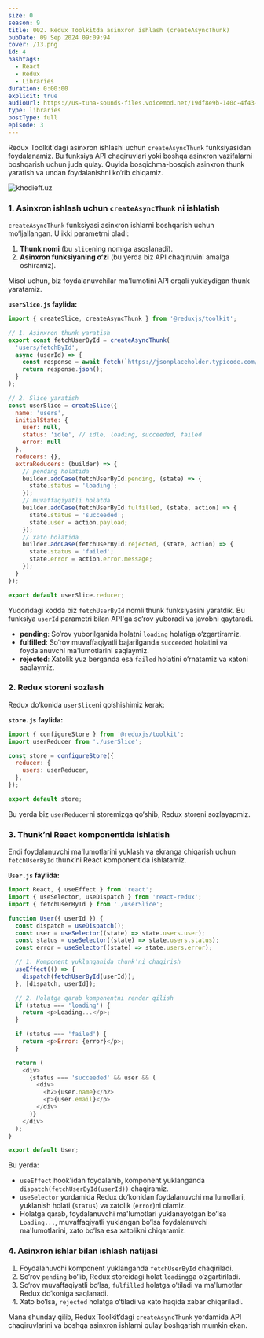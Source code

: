 ```yaml
---
size: 0
season: 9
title: 002. Redux Toolkitda asinxron ishlash (createAsyncThunk)
pubDate: 09 Sep 2024 09:09:94
cover: /13.png
id: 4
hashtags:
  - React
  - Redux
  - Libraries
duration: 0:00:00
explicit: true
audioUrl: https://us-tuna-sounds-files.voicemod.net/19df8e9b-140c-4f43-8c0e-09c162821765-1658350707858.mp3
type: libraries
postType: full
episode: 3
---
```

Redux Toolkit'dagi asinxron ishlashi uchun `createAsyncThunk` funksiyasidan foydalanamiz. Bu funksiya API chaqiruvlari yoki boshqa asinxron vazifalarni boshqarish uchun juda qulay. Quyida bosqichma-bosqich asinxron thunk yaratish va undan foydalanishni ko‘rib chiqamiz.

![khodieff.uz](https://miro.medium.com/v2/resize:fit:1358/1*AyYYoeDMTTK_7J7aCeaIUA.gif "khodieff.uz")

### 1. Asinxron ishlash uchun `createAsyncThunk` ni ishlatish

`createAsyncThunk` funksiyasi asinxron ishlarni boshqarish uchun mo‘ljallangan. U ikki parametrni oladi:

1. **Thunk nomi** (bu `slice`ning nomiga asoslanadi).
2. **Asinxron funksiyaning o‘zi** (bu yerda biz API chaqiruvini amalga oshiramiz).

Misol uchun, biz foydalanuvchilar ma'lumotini API orqali yuklaydigan thunk yaratamiz.

**`userSlice.js` faylida:**

```js
import { createSlice, createAsyncThunk } from '@reduxjs/toolkit';

// 1. Asinxron thunk yaratish
export const fetchUserById = createAsyncThunk(
  'users/fetchById',
  async (userId) => {
    const response = await fetch(`https://jsonplaceholder.typicode.com/users/${userId}`);
    return response.json();
  }
);

// 2. Slice yaratish
const userSlice = createSlice({
  name: 'users',
  initialState: {
    user: null,
    status: 'idle', // idle, loading, succeeded, failed
    error: null
  },
  reducers: {},
  extraReducers: (builder) => {
    // pending holatida
    builder.addCase(fetchUserById.pending, (state) => {
      state.status = 'loading';
    });
    // muvaffaqiyatli holatda
    builder.addCase(fetchUserById.fulfilled, (state, action) => {
      state.status = 'succeeded';
      state.user = action.payload;
    });
    // xato holatida
    builder.addCase(fetchUserById.rejected, (state, action) => {
      state.status = 'failed';
      state.error = action.error.message;
    });
  }
});

export default userSlice.reducer;
```

Yuqoridagi kodda biz `fetchUserById` nomli thunk funksiyasini yaratdik. Bu funksiya `userId` parametri bilan API'ga so‘rov yuboradi va javobni qaytaradi.

* **pending**: So‘rov yuborilganida holatni `loading` holatiga o‘zgartiramiz.
* **fulfilled**: So‘rov muvaffaqiyatli bajarilganda `succeeded` holatini va foydalanuvchi ma'lumotlarini saqlaymiz.
* **rejected**: Xatolik yuz berganda esa `failed` holatini o‘rnatamiz va xatoni saqlaymiz.

### 2. Redux storeni sozlash

Redux do‘konida `userSlice`ni qo‘shishimiz kerak:

**`store.js` faylida:**

```js
import { configureStore } from '@reduxjs/toolkit';
import userReducer from './userSlice';

const store = configureStore({
  reducer: {
    users: userReducer,
  },
});

export default store;
```

Bu yerda biz `userReducer`ni storemizga qo‘shib, Redux storeni sozlayapmiz.

### 3. Thunk’ni React komponentida ishlatish

Endi foydalanuvchi ma'lumotlarini yuklash va ekranga chiqarish uchun `fetchUserById` thunk’ni React komponentida ishlatamiz.

**`User.js` faylida:**

```js
import React, { useEffect } from 'react';
import { useSelector, useDispatch } from 'react-redux';
import { fetchUserById } from './userSlice';

function User({ userId }) {
  const dispatch = useDispatch();
  const user = useSelector((state) => state.users.user);
  const status = useSelector((state) => state.users.status);
  const error = useSelector((state) => state.users.error);

  // 1. Komponent yuklanganida thunk’ni chaqirish
  useEffect(() => {
    dispatch(fetchUserById(userId));
  }, [dispatch, userId]);

  // 2. Holatga qarab komponentni render qilish
  if (status === 'loading') {
    return <p>Loading...</p>;
  }

  if (status === 'failed') {
    return <p>Error: {error}</p>;
  }

  return (
    <div>
      {status === 'succeeded' && user && (
        <div>
          <h2>{user.name}</h2>
          <p>{user.email}</p>
        </div>
      )}
    </div>
  );
}

export default User;
```

Bu yerda:

* `useEffect` hook'idan foydalanib, komponent yuklanganda `dispatch(fetchUserById(userId))` chaqiramiz.
* `useSelector` yordamida Redux do‘konidan foydalanuvchi ma'lumotlari, yuklanish holati (`status`) va xatolik (`error`)ni olamiz.
* Holatga qarab, foydalanuvchi ma'lumotlari yuklanayotgan bo‘lsa `Loading...`, muvaffaqiyatli yuklangan bo‘lsa foydalanuvchi ma'lumotlarini, xato bo‘lsa esa xatolikni chiqaramiz.

### 4. Asinxron ishlar bilan ishlash natijasi

1. Foydalanuvchi komponent yuklanganda `fetchUserById` chaqiriladi.
2. So‘rov `pending` bo‘lib, Redux storeidagi holat `loading`ga o‘zgartiriladi.
3. So‘rov muvaffaqiyatli bo‘lsa, `fulfilled` holatga o‘tiladi va ma'lumotlar Redux do‘koniga saqlanadi.
4. Xato bo‘lsa, `rejected` holatga o‘tiladi va xato haqida xabar chiqariladi.

Mana shunday qilib, Redux Toolkit’dagi `createAsyncThunk` yordamida API chaqiruvlarini va boshqa asinxron ishlarni qulay boshqarish mumkin ekan.